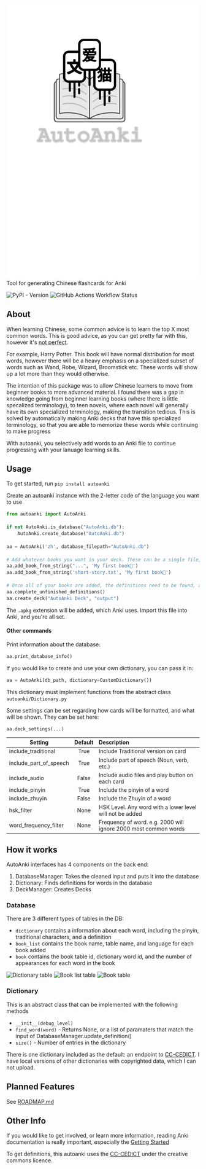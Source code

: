 ![AutoAnki Logo](media/logo/autoanki.svg)  
Tool for generating Chinese flashcards for Anki

![PyPI - Version](https://img.shields.io/pypi/v/autoanki)
![GitHub Actions Workflow Status](https://img.shields.io/github/actions/workflow/status/timmy6figures/autoanki/python-package.yml)

## About

When learning Chinese, some common advice is to learn the top X most common words.
This is good advice, as you can get pretty far with this, however it's [not perfect](https://en.wikipedia.org/wiki/Zipf%27s_law#/media/File:Zipf's_law_on_War_and_Peace.png).

For example, Harry Potter. This book will have normal distribution for most words, however there will be a heavy emphasis on a specialized subset of words such as Wand, Robe, Wizard, Broomstick etc. These words will show up a lot more than they would otherwise.

The intention of this package was to allow Chinese learners to move from beginner books to more advanced material. I found there was a gap in knowledge going from beginner learning books (where there is little specalized terminology), to teen novels, where each novel will generally have its own specialized terminology, making the transition tedious. This is solved by automatically making Anki decks that have this specialized terminology, so that you are able to memorize these words while continuing to make progress

With autoanki, you selectively add words to an Anki file to continue progressing with your lanuage learning skills.

## Usage

To get started, run 
```pip install autoanki```

Create an autoanki instance with the 2-letter code of the language you want to use
```python
from autoanki import AutoAnki

if not AutoAnki.is_database("AutoAnki.db"):
    AutoAnki.create_database("AutoAnki.db")

aa = AutoAnki('zh', database_filepath="AutoAnki.db")

# Add whatever books you want in your deck. These can be a single file, or a string
aa.add_book_from_string("...", 'My first book🍎')
aa.add_book_from_string('short-story.txt', 'My first book🍎')

# Once all of your books are added, the definitions need to be found, and then you can create a deck!
aa.complete_unfinished_definitions()
aa.create_deck("AutoAnki Deck", "output")
```
The `.apkg` extension will be added, which Anki uses. 
Import this file into Anki, and you're all set.


#### Other commands
Print information about the database:
```python
aa.print_database_info()
```

If you would like to create and use your own dictionary, you can pass it in:
```python
aa = AutoAnki(db_path, dictionary=CustomDictionary())
```
This dictionary must implement functions from the abstract class `autoanki/Dictionary.py`

Some settings can be set regarding how cards will be formatted, and what will be shown. They can be set here:
```python
aa.deck_settings(...)
```
| Setting                | Default  | Description          |
|------------------------|:--------:|:---------------------|
| include_traditional    | True     | Include Traditional version on card |
| include_part_of_speech | True     | Include part of speech (Noun, verb, etc.) |
| include_audio          | False    | Include audio files and play button on each card |
| include_pinyin         | True     | Include the pinyin of a word |
| include_zhuyin         | False    | Include the Zhuyin of a word |
| hsk_filter             | None     | HSK Level. Any word with a lower level will not be added |
| word_frequency_filter  | None     | Frequency of word. e.g. 2000 will ignore 2000 most common words |

## How it works
AutoAnki interfaces has 4 components on the back end:
1. DatabaseManager: Takes the cleaned input and puts it into the database
2. Dictionary: Finds definitions for words in the database
3. DeckManager: Creates Decks

### Database
There are 3 different types of tables in the DB:
- `dictionary` contains a information about each word, including the pinyin, traditional characters, and a definition
- `book_list` contains the book name, table name, and language for each book added
- `book` contains the book table id, dictionary word id, and the number of appearances for each word in the book
  
<img src="https://github.com/timmy6figures/autoanki/blob/main/media/images/dictionary-table.jpg?raw=true" alt="Dictionary table" width="60%"/>
<img src="https://github.com/timmy6figures/autoanki/blob/main/media/images/book_list_table.jpg?raw=true" alt="Book list table" width="50%"/>
<img src="https://github.com/timmy6figures/autoanki/blob/main/media/images/book_table.jpg?raw=true" alt="Book table" width="40%"/>

### Dictionary
This is an abstract class that can be implemented with the following methods
- `__init__(debug_level)`
- `find_word(word)` - Returns None, or a list of paramaters that match the input of DatabaseManager.update_definition()
- `size()` - Number of entries in the dictionary

There is one dictionary included as the default: an endpoint to [CC-CEDICT](https://www.mdbg.net/chinese/dictionary?page=cedict). 
I have local versions of other dictionaries with copyrighted data, which I can not upload.

## Planned Features
See [ROADMAP.md](ROADMAP.md)

## Other Info

If you would like to get involved, or learn more information, reading Anki documentation is really important, especially the [Getting Started](https://docs.ankiweb.net/getting-started.html)

To get definitions, this autoanki uses the [CC-CEDICT]() under the creative commons licence. 

